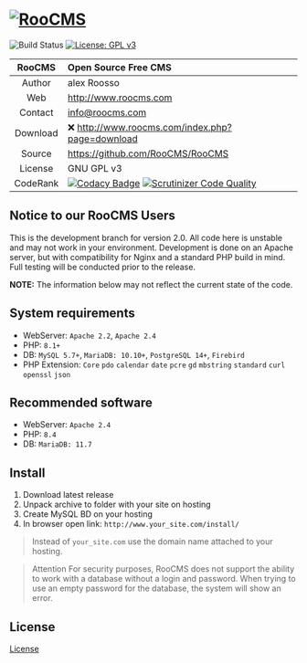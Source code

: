 
[![RooCMS](https://dev.roocms.com/skin/default/img/logo.png)](http://www.roocms.com)
===============================
![Build Status](https://scrutinizer-ci.com/g/RooCMS/RooCMS/badges/build.png?b=master) [![License: GPL v3](https://img.shields.io/badge/License-GPL%20v3-blue.svg)](http://www.gnu.org/licenses/gpl-3.0)

| RooCMS   | Open Source Free CMS                              |
|:--------:|:--------------------------------------------------|
| Author   | alex Roosso                                       |
| Web      | http://www.roocms.com                             |
| Contact  | info@roocms.com                                   |
| Download | ❌ http://www.roocms.com/index.php?page=download  |
| Source   | https://github.com/RooCMS/RooCMS                  |
| License  | GNU GPL v3                                        |
| CodeRank | [![Codacy Badge](https://app.codacy.com/project/badge/Grade/e9c0df8a7bd5445eb45fc727bf0cd8c4)](https://www.codacy.com/gh/RooCMS/RooCMS/dashboard?utm_source=github.com&amp;utm_medium=referral&amp;utm_content=RooCMS/RooCMS&amp;utm_campaign=Badge_Grade)  [![Scrutinizer Code Quality](https://scrutinizer-ci.com/g/RooCMS/RooCMS/badges/quality-score.png?b=master)](https://scrutinizer-ci.com/g/RooCMS/RooCMS/?branch=master)                                      |

Notice to our RooCMS Users
-------------------
This is the development branch for version 2.0. All code here is unstable and may not work in your environment. Development is done on an Apache server, but with compatibility for Nginx and a standard PHP build in mind. Full testing will be conducted prior to the release.

**NOTE:** The information below may not reflect the current state of the code.

System requirements
-------------------
 - WebServer:	`Apache 2.2`, `Apache 2.4`
 - PHP:		`8.1+`
 - DB:		`MySQL 5.7+`, `MariaDB: 10.10+`, `PostgreSQL 14+`, `Firebird`
 - PHP Extension: 
	`Core`
	`pdo`
	`calendar`
	`date`
	`pcre`
	`gd`
	`mbstring`
	`standard`
	`curl`
	`openssl`
	`json`
	
Recommended software
--------------------
 - WebServer:	`Apache 2.4`
 - PHP:		`8.4`
 - DB:		`MariaDB: 11.7`

Install
-------
1. Download latest release 
2. Unpack archive to folder with your site on  hosting
3. Create MySQL BD on your hosting
4. In browser open link: `http://www.your_site.com/install/`

> Instead of `your_site.com` use the domain name attached to your hosting.

> Attention
> For security purposes, RooCMS does not support the ability to work with a database without a login and password. When trying to use an empty password for the database, the system will show an error.



License
-------
[License](http://gplv3.fsf.org/)